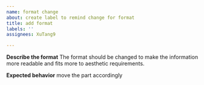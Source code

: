 ```yaml
---
name: format change
about: create label to remind change for format
title: add format
labels: ''
assignees: XuTang9

---
```


**Describe the format**
The format should be changed to make the information more readable and fits more to aesthetic requirements. 

**Expected behavior**
move the part accordingly
